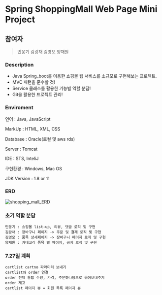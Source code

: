 # Spring ShoppingMall Web Page Mini Project
## 참여자
> 민웅기
> 김광채
> 김영모
> 양재원

### Description
- Java Spring_boot를 이용한 쇼핑몰 웹 서비스를 소규모로 구현해보는 프로젝트.
- MVC 패턴을 준수할 것!
- Service 클래스를 활용한 기능별 역할 분담!
- Git을 활용한 프로젝트 관리!

### Enviroment
언어 : Java, JavaScript

MarkUp : HTML, XML, CSS

Database : Oracle(로컬 및 aws rds)

Server : Tomcat

IDE : STS, InteliJ

구현환경 : Windows, Mac OS

JDK Version : 1.8 or 11

### ERD
![shopping_mall_ERD](https://user-images.githubusercontent.com/42633180/127127259-aac4a6d0-eb08-45a0-85f6-c2f08e64273a.png)


### 초기 역할 분담
```
민웅기 : 쇼핑몰 list-up, 리뷰, 댓글 로직 및 구현
김광채 : 장바구니 페이지 -> 주문 및 결제 로직 및 구현
김영모 : 품목 상세페이지 -> 장바구니 페이지 로직 및 구현
양재원 : 카테고리 품목 별 페이지, 공지 로직 및 구현
```

### 7.27일 계획
```
cartlist cartno 파라미터 보내기
cartlist와 order 연결
order 전체 통합 수량, 가격, 주문하나당으로 묶어보내주기
order 재고
cartlist 페이지 뷰 = 회원 목록 페이지 뷰
```
